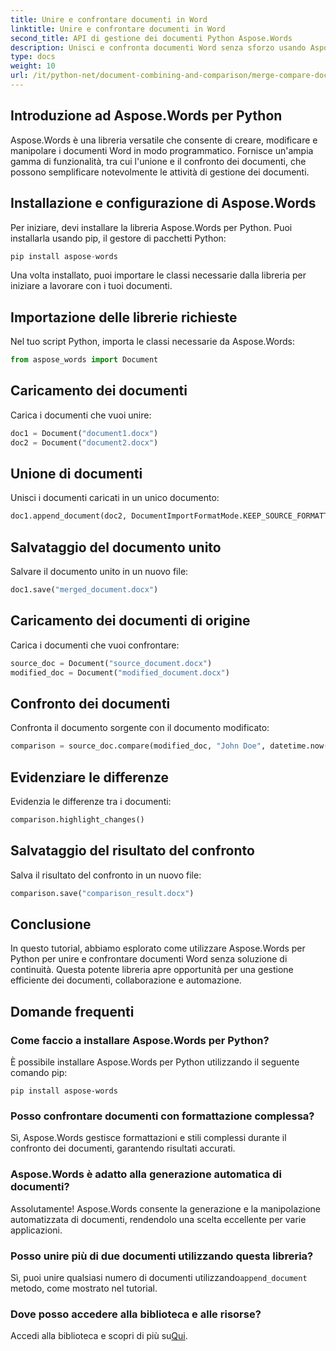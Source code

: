```yaml
---
title: Unire e confrontare documenti in Word
linktitle: Unire e confrontare documenti in Word
second_title: API di gestione dei documenti Python Aspose.Words
description: Unisci e confronta documenti Word senza sforzo usando Aspose.Words per Python. Scopri come manipolare documenti, evidenziare differenze e automatizzare attività.
type: docs
weight: 10
url: /it/python-net/document-combining-and-comparison/merge-compare-documents/
---
```


## Introduzione ad Aspose.Words per Python

Aspose.Words è una libreria versatile che consente di creare, modificare e manipolare i documenti Word in modo programmatico. Fornisce un'ampia gamma di funzionalità, tra cui l'unione e il confronto dei documenti, che possono semplificare notevolmente le attività di gestione dei documenti.

## Installazione e configurazione di Aspose.Words

Per iniziare, devi installare la libreria Aspose.Words per Python. Puoi installarla usando pip, il gestore di pacchetti Python:

```python
pip install aspose-words
```

Una volta installato, puoi importare le classi necessarie dalla libreria per iniziare a lavorare con i tuoi documenti.

## Importazione delle librerie richieste

Nel tuo script Python, importa le classi necessarie da Aspose.Words:

```python
from aspose_words import Document
```

## Caricamento dei documenti

Carica i documenti che vuoi unire:

```python
doc1 = Document("document1.docx")
doc2 = Document("document2.docx")
```

## Unione di documenti

Unisci i documenti caricati in un unico documento:

```python
doc1.append_document(doc2, DocumentImportFormatMode.KEEP_SOURCE_FORMATTING)
```

## Salvataggio del documento unito

Salvare il documento unito in un nuovo file:

```python
doc1.save("merged_document.docx")
```

## Caricamento dei documenti di origine

Carica i documenti che vuoi confrontare:

```python
source_doc = Document("source_document.docx")
modified_doc = Document("modified_document.docx")
```

## Confronto dei documenti

Confronta il documento sorgente con il documento modificato:

```python
comparison = source_doc.compare(modified_doc, "John Doe", datetime.now())
```

## Evidenziare le differenze

Evidenzia le differenze tra i documenti:

```python
comparison.highlight_changes()
```

## Salvataggio del risultato del confronto

Salva il risultato del confronto in un nuovo file:

```python
comparison.save("comparison_result.docx")
```

## Conclusione

In questo tutorial, abbiamo esplorato come utilizzare Aspose.Words per Python per unire e confrontare documenti Word senza soluzione di continuità. Questa potente libreria apre opportunità per una gestione efficiente dei documenti, collaborazione e automazione.

## Domande frequenti

### Come faccio a installare Aspose.Words per Python?

È possibile installare Aspose.Words per Python utilizzando il seguente comando pip:
```
pip install aspose-words
```

### Posso confrontare documenti con formattazione complessa?

Sì, Aspose.Words gestisce formattazioni e stili complessi durante il confronto dei documenti, garantendo risultati accurati.

### Aspose.Words è adatto alla generazione automatica di documenti?

Assolutamente! Aspose.Words consente la generazione e la manipolazione automatizzata di documenti, rendendolo una scelta eccellente per varie applicazioni.

### Posso unire più di due documenti utilizzando questa libreria?

Sì, puoi unire qualsiasi numero di documenti utilizzando`append_document` metodo, come mostrato nel tutorial.

### Dove posso accedere alla biblioteca e alle risorse?

 Accedi alla biblioteca e scopri di più su[Qui](https://releases.aspose.com/words/python/).